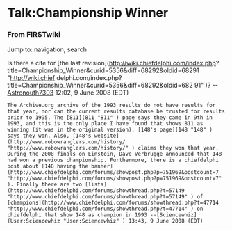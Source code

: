 # Talk:Championship Winner

### From FIRSTwiki

Jump to: navigation, search

Is there a cite for [the last revision](http://wiki.chiefdelphi.com/index.php?
title=Championship_Winner&curid=5356&diff=68292&oldid=68291 "http://wiki.chief
delphi.com/index.php?title=Championship_Winner&curid=5356&diff=68292&oldid=682
91" )? --[Astronouth7303](User:Astronouth7303 "User:Astronouth7303"
) 12:02, 9 June 2008 (EDT)

    The Archive.org archive of the 1993 results do not have results for that year, nor can the current results database be trusted for results prior to 1995. The [811](811 "811" ) page says they came in 9th in 1993, and this is the only place I have found that shows 811 as winning (it was in the original version). [148's page](148 "148" ) says they won. Also, [148's website](http://www.robowranglers.com/history/ "http://www.robowranglers.com/history/" ) claims they won that year. During the 2008 finals on Einstein, Dave Verbrugge announced that 148 had won a previous championship. Furthermore, there is a chiefdelphi post about [148 having the banner](http://www.chiefdelphi.com/forums/showpost.php?p=751969&postcount=7 "http://www.chiefdelphi.com/forums/showpost.php?p=751969&postcount=7" ). Finally there are two [lists](http://www.chiefdelphi.com/forums/showthread.php?t=57149 "http://www.chiefdelphi.com/forums/showthread.php?t=57149" ) of [champions](http://www.chiefdelphi.com/forums/showthread.php?t=47714 "http://www.chiefdelphi.com/forums/showthread.php?t=47714" ) on chiefdelphi that show 148 as champion in 1993 --[Sciencewhiz](User:Sciencewhiz "User:Sciencewhiz" ) 13:43, 9 June 2008 (EDT) 

